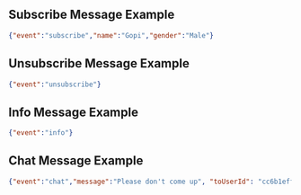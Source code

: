 ## Subscribe Message Example

```json
{"event":"subscribe","name":"Gopi","gender":"Male"}
```

## Unsubscribe Message Example

```json
{"event":"unsubscribe"}
```

## Info Message Example

```json
{"event":"info"}
```

## Chat Message Example

```json
{"event":"chat","message":"Please don't come up", "toUserId": "cc6b1efffe42ea75-0003c7e2-00000002-aa19eabfbcf62d1d-48179b7d"}
```